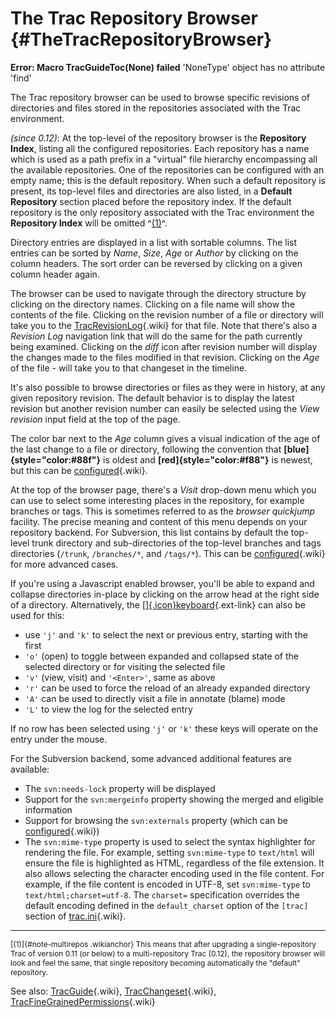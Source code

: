 The Trac Repository Browser {#TheTracRepositoryBrowser}
===========================

<div class="system-message">

**Error: Macro TracGuideToc(None) failed**
    'NoneType' object has no attribute 'find'

</div>

The Trac repository browser can be used to browse specific revisions of
directories and files stored in the repositories associated with the
Trac environment.

*(since 0.12)*: At the top-level of the repository browser is the
**Repository Index**, listing all the configured repositories. Each
repository has a name which is used as a path prefix in a "virtual" file
hierarchy encompassing all the available repositories. One of the
repositories can be configured with an empty name; this is the default
repository. When such a default repository is present, its top-level
files and directories are also listed, in a **Default Repository**
section placed before the repository index. If the default repository is
the only repository associated with the Trac environment the
**Repository Index** will be omitted
^[(1)](https://fedorahosted.org/sssd#note-multirepos)^.

Directory entries are displayed in a list with sortable columns. The
list entries can be sorted by *Name*, *Size*, *Age* or *Author* by
clicking on the column headers. The sort order can be reversed by
clicking on a given column header again.

The browser can be used to navigate through the directory structure by
clicking on the directory names. Clicking on a file name will show the
contents of the file. Clicking on the revision number of a file or
directory will take you to the
[TracRevisionLog](https://docs.pagure.org/sssd-test2/TracRevisionLog.html){.wiki}
for that file. Note that there's also a *Revision Log* navigation link
that will do the same for the path currently being examined. Clicking on
the *diff* icon after revision number will display the changes made to
the files modified in that revision. Clicking on the *Age* of the file -
will take you to that changeset in the timeline.

It's also possible to browse directories or files as they were in
history, at any given repository revision. The default behavior is to
display the latest revision but another revision number can easily be
selected using the *View revision* input field at the top of the page.

The color bar next to the *Age* column gives a visual indication of the
age of the last change to a file or directory, following the convention
that **[blue]{style="color:#88f"}** is oldest and
**[red]{style="color:#f88"}** is newest, but this can be
[configured](https://docs.pagure.org/sssd-test2/TracIni.html#browser-section){.wiki}.

At the top of the browser page, there's a *Visit* drop-down menu which
you can use to select some interesting places in the repository, for
example branches or tags. This is sometimes referred to as the *browser
quickjump* facility. The precise meaning and content of this menu
depends on your repository backend. For Subversion, this list contains
by default the top-level trunk directory and sub-directories of the
top-level branches and tags directories (`/trunk`, `/branches/*`, and
`/tags/*`). This can be
[configured](https://docs.pagure.org/sssd-test2/TracIni.html#svn-section){.wiki}
for more advanced cases.

If you're using a Javascript enabled browser, you'll be able to expand
and collapse directories in-place by clicking on the arrow head at the
right side of a directory. Alternatively, the
[[​]{.icon}keyboard](http://trac.edgewall.org/intertrac/TracKeys "TracKeys in Trac project trac"){.ext-link}
can also be used for this:

-   use `'j'` and `'k'` to select the next or previous entry, starting
    with the first
-   `'o'` (open) to toggle between expanded and collapsed state of the
    selected directory or for visiting the selected file
-   `'v'` (view, visit) and `'<Enter>'`, same as above
-   `'r'` can be used to force the reload of an already expanded
    directory
-   `'A'` can be used to directly visit a file in annotate (blame) mode
-   `'L'` to view the log for the selected entry

If no row has been selected using `'j'` or `'k'` these keys will operate
on the entry under the mouse.

For the Subversion backend, some advanced additional features are
available:

-   The `svn:needs-lock` property will be displayed
-   Support for the `svn:mergeinfo` property showing the merged and
    eligible information
-   Support for browsing the `svn:externals` property (which can be
    [configured](https://docs.pagure.org/sssd-test2/TracIni.html#svn:externals-section){.wiki})
-   The `svn:mime-type` property is used to select the syntax
    highlighter for rendering the file. For example, setting
    `svn:mime-type` to `text/html` will ensure the file is highlighted
    as HTML, regardless of the file extension. It also allows selecting
    the character encoding used in the file content. For example, if the
    file content is encoded in UTF-8, set `svn:mime-type` to
    `text/html;charset=utf-8`. The `charset=` specification overrides
    the default encoding defined in the `default_charset` option of the
    `[trac]` section of
    [trac.ini](https://docs.pagure.org/sssd-test2/TracIni.html#trac-section){.wiki}.

------------------------------------------------------------------------

<div class="wikipage" style="font-size:85%">

[(1)]{#note-multirepos .wikianchor} This means that after upgrading a
single-repository Trac of version 0.11 (or below) to a multi-repository
Trac (0.12), the repository browser will look and feel the same, that
single repository becoming automatically the "default" repository.

</div>

See also:
[TracGuide](https://docs.pagure.org/sssd-test2/TracGuide.html){.wiki},
[TracChangeset](https://docs.pagure.org/sssd-test2/TracChangeset.html){.wiki},
[TracFineGrainedPermissions](https://docs.pagure.org/sssd-test2/TracFineGrainedPermissions.html){.wiki}
